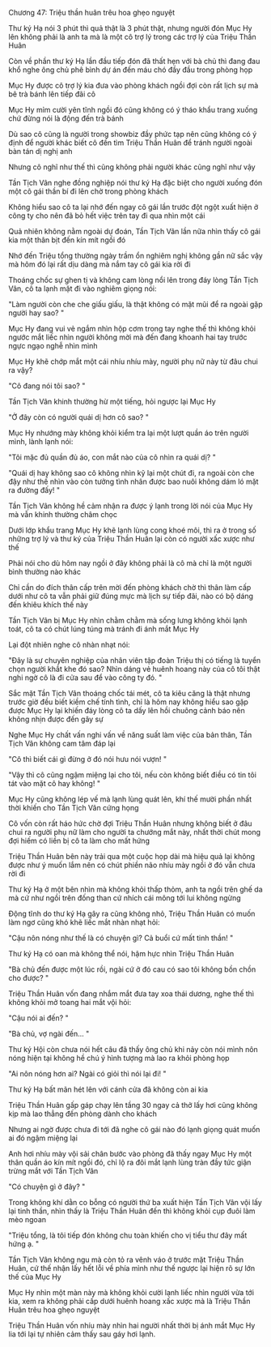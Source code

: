 




Chương 47: Triệu thần huân trêu hoa ghẹo nguyệt

Thư ký Hạ nói 3 phút thì quả thật là 3 phút thật, nhưng người đón Mục Hy lên không phải là anh ta mà là một cô trợ lý trong các trợ lý của Triệu Thần Huân

Còn về phần thư ký Hạ lần đầu tiếp đón đã thất hẹn với bà chủ thì đang đau khổ nghe ông chủ phê bình dự án đến máu chó đầy đầu trong phòng họp

Mục Hy được cô trợ lý kia đưa vào phòng khách ngồi đợi còn rất lịch sự mà bê trà bánh lên tiếp đãi cô

Mục Hy mỉm cười yên tĩnh ngồi đó cũng không có ý tháo khẩu trang xuống chứ đừng nói là động đến trà bánh

Dù sao cô cũng là người trong showbiz đầy phức tạp nên cũng không có ý định để người khác biết cô đến tìm Triệu Thần Huân để tránh người ngoài bàn tán dị nghị anh

Nhưng cô nghĩ như thế thì cũng không phải người khác cũng nghĩ như vậy

Tần Tịch Vân nghe đồng nghiệp nói thư ký Hạ đặc biệt cho người xuống đón một cô gái thần bí đi lên chờ trong phòng khách

Không hiểu sao cô ta lại nhớ đến ngay cô gái lần trước đột ngột xuất hiện ở công ty cho nên đã bỏ hết việc trên tay đi qua nhìn một cái

Quả nhiên không nằm ngoài dự đoán, Tần Tịch Vân lần nữa nhìn thấy cô gái kia một thân bịt đến kín mít ngồi đó

Nhớ đến Triệu tổng thường ngày trầm ổn nghiêm nghị không gần nữ sắc vậy mà hôm đó lại rất dịu dàng mà nắm tay cô gái kia rời đi

Thoáng chốc sự ghen tị và không cam lòng nổi lên trong đáy lòng Tần Tịch Vân, cô ta lạnh mặt đi vào nghiêm giọng nói:


"Làm người còn che che giấu giấu, là thật không có mặt mũi để ra ngoài gặp người hay sao? "

Mục Hy đang vui vẻ ngắm nhìn hộp cơm trong tay nghe thế thì không khỏi ngước mắt liếc nhìn người không mời mà đến đang khoanh hai tay trước ngực ngạo nghễ nhìn mình

Mục Hy khẽ chớp mắt một cái nhíu nhíu mày, người phụ nữ này từ đâu chui ra vậy?

"Cô đang nói tôi sao? "

Tần Tịch Vân khinh thường hừ một tiếng, hỏi ngược lại Mục Hy

"Ở đây còn có người quái dị hơn cô sao? "

Mục Hy nhướng mày không khỏi kiểm tra lại một lượt quần áo trên người mình, lành lạnh nói:

"Tôi mặc đủ quần đủ áo, con mắt nào của cô nhìn ra quái dị? "

"Quái dị hay không sao cô không nhìn kỹ lại một chút đi, ra ngoài còn che đậy như thế nhìn vào còn tưởng tình nhân được bao nuôi không dám ló mặt ra đường đấy! "

Tần Tịch Vân không hề cảm nhận ra được ý lạnh trong lời nói của Mục Hy mà vẫn khinh thường châm chọc

Dưới lớp khẩu trang Mục Hy khẽ lạnh lùng cong khoé môi, thì ra ở trong số những trợ lý và thư ký của Triệu Thần Huân lại còn có người xấc xược như thế

Phải nói cho dù hôm nay ngồi ở đây không phải là cô mà chỉ là một người bình thường nào khác

Chỉ cần do đích thân cấp trên mời đến phòng khách chờ thì thân làm cấp dưới như cô ta vẫn phải giữ đúng mực mà lịch sự tiếp đãi, nào có bộ dáng đến khiêu khích thế này

Tần Tịch Vân bị Mục Hy nhìn chằm chằm mà sống lưng không khỏi lạnh toát, cô ta có chút lúng túng mà tránh đi ánh mắt Mục Hy

Lại đột nhiên nghe cô nhàn nhạt nói:

"Đây là sự chuyên nghiệp của nhân viên tập đoàn Triệu thị có tiếng là tuyển chọn người khắt khe đó sao? Nhìn dáng vẻ huênh hoang này của cô tôi thật nghi ngờ cô là đi cửa sau để vào công ty đó. "


Sắc mặt Tần Tịch Vân thoáng chốc tái mét, cô ta kiêu căng là thật nhưng trước giờ đều biết kiềm chế tính tình, chỉ là hôm nay không hiểu sao gặp được Mục Hy lại khiến đáy lòng cô ta dấy lên hồi chuông cảnh báo nên không nhịn được đến gây sự

Nghe Mục Hy chất vấn nghi vấn về năng suất làm việc của bản thân, Tần Tịch Vân không cam tâm đáp lại

"Cô thì biết cái gì đừng ở đó nói hưu nói vượn! "

"Vậy thì cô cũng ngậm miệng lại cho tôi, nếu còn không biết điều có tin tôi tát vào mặt cô hay không! "

Mục Hy cũng không lép vế mà lạnh lùng quát lên, khí thế mười phần nhất thời khiến cho Tần Tịch Vân cứng họng

Cô vốn còn rất háo hức chờ đợi Triệu Thần Huân nhưng không biết ở đâu chui ra người phụ nữ làm cho người ta chướng mắt này, nhất thời chút mong đợi hiếm có liền bị cô ta làm cho mất hứng

Triệu Thần Huân bên này trải qua một cuộc họp dài mà hiệu quả lại không được như ý muốn lắm nên có chút phiền não nhíu mày ngồi ở đó vẫn chưa rời đi

Thư ký Hạ ở một bên nhìn mà không khỏi thấp thỏm, anh ta ngồi trên ghế da mà cứ như ngồi trên đống than cứ nhích cái mông tới lui không ngừng

Động tĩnh do thư ký Hạ gây ra cũng không nhỏ, Triệu Thần Huân có muốn làm ngơ cũng khó khẽ liếc mắt nhàn nhạt hỏi:

"Cậu nôn nóng như thế là có chuyện gì? Cả buổi cứ mất tinh thần! "

Thư ký Hạ có oan mà không thể nói, hậm hực nhìn Triệu Thần Huân

"Bà chủ đến được một lúc rồi, ngài cứ ở đó cau có sao tôi không bồn chồn cho được? "

Triệu Thần Huân vốn đang nhắm mắt đưa tay xoa thái dương, nghe thế thì không khỏi mở toang hai mắt vội hỏi:

"Cậu nói ai đến? "

"Bà chủ, vợ ngài đến... "

Thư ký Hội còn chưa nói hết câu đã thấy ông chủ khi nảy còn nói mình nôn nóng hiện tại không hề chú ý hình tượng mà lao ra khỏi phòng họp


"Ai nôn nóng hơn ai? Ngài có giỏi thì nói lại đi! "

Thư ký Hạ bất mãn hét lên với cánh cửa đã không còn ai kia

Triệu Thần Huân gấp gáp chạy lên tầng 30 ngay cả thở lấy hơi cũng không kịp mà lao thẳng đến phòng dành cho khách

Nhưng ai ngờ được chưa đi tới đã nghe cô gái nào đó lạnh giọng quát muốn ai đó ngậm miệng lại

Anh hơi nhíu mày vội sải chân bước vào phòng đã thấy ngay Mục Hy một thân quần áo kín mít ngồi đó, chỉ lộ ra đôi mắt lạnh lùng tràn đầy tức giận trừng mắt với Tần Tịch Vân

"Có chuyện gì ở đây? "

Trong không khí dằn co bỗng có người thứ ba xuất hiện Tần Tịch Vân vội lấy lại tinh thần, nhìn thấy là Triệu Thần Huân đến thì không khỏi cụp đuôi làm mèo ngoan

"Triệu tổng, là tôi tiếp đón không chu toàn khiến cho vị tiểu thư đây mất hứng ạ. "

Tần Tịch Vân không ngu mà còn tỏ ra vênh váo ở trước mặt Triệu Thần Huân, cứ thế nhận lấy hết lỗi về phía mình như thế ngược lại hiện rõ sự lớn thế của Mục Hy

Mục Hy nhìn một màn này mà không khỏi cười lạnh liếc nhìn người vừa tới kia, xem ra không phải cấp dưới huênh hoang xấc xược mà là Triệu Thần Huân trêu hoa ghẹo nguyệt

Triệu Thần Huân vốn nhíu mày nhìn hai người nhất thời bị ánh mắt Mục Hy lia tới lại tự nhiên cảm thấy sau gáy hơi lạnh.




